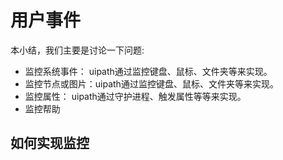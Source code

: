 # 用户事件

本小结，我们主要是讨论一下问题:

* 监控系统事件： uipath通过监控键盘、鼠标、文件夹等来实现。
* 监控节点或图片：uipath通过监控键盘、鼠标、文件夹等来实现。
* 监控属性： uipath通过守护进程、触发属性等等来实现。
* 监控帮助

## 如何实现监控


